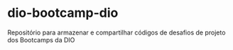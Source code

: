 # dio-bootcamp-dio
Repositório para armazenar e compartilhar códigos de desafios de projeto dos Bootcamps da DIO
